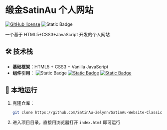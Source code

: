 # 缎金SatinAu 个人网站

[![GitHub license](https://img.shields.io/github/license/SatinAu-Zelynn/SatinAu-Website-Classic)](LICENSE)
![Static Badge](https://img.shields.io/badge/tech-HTML5%2FCSS3%2FJS-blue)


一个基于 HTML5+CSS3+JavaScript 开发的个人网站


## 🛠️ 技术栈

- **基础框架**：HTML5 + CSS3 + Vanilla JavaScript
- **组件引用**：
![Static Badge](https://img.shields.io/badge/Markdown%20rendering-marked.js-cyan)
[![Static Badge](https://img.shields.io/badge/Custom%20right%20click%20menu-CRCMenu.v2.js-yellow?logo=github)](https://github.com/add-qwq/Custom-Right-Click-Menu)
[![Static Badge](https://img.shields.io/badge/Image%20viewing-Viewer.js-pink?logo=github)](https://github.com/godShira/Viewerjs)


## 🚀 本地运行

1. 克隆仓库：
   ```bash
   git clone https://github.com/SatinAu-Zelynn/SatinAu-Website-Classic.git
   ```

2. 进入项目目录，直接用浏览器打开 `index.html` 即可运行